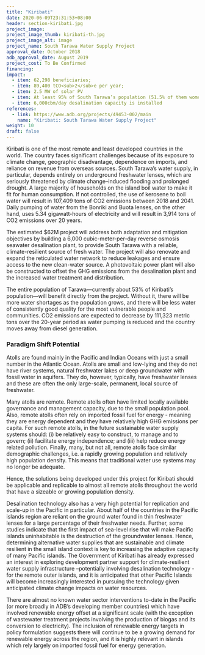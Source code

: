 ```yaml
---
title: "Kiribati"
date: 2020-06-09T23:31:53+08:00
header: section-kiribati.jpg
project_image:
project_image_thumb: kiribati-th.jpg
project_image_alt: image
project_name: South Tarawa Water Supply Project
approval_date: October 2018
adb_approval_date: August 2019
project_cost: To Be Confirmed
financing:
impact:
  - item: 62,298 beneficiaries;
  - item: 89,400 tCO<sub>2</sub>e per year; 
  - item: 2.5 MW of solar PV
  - item: At least 95% of South Tarawa’s population (51.5% of them women) has access to safe, climate-resilient water supplies
  - item: 6,000cbm/day desalination capacity is installed
references:
  - link: https://www.adb.org/projects/49453-002/main
    name: "Kiribati: South Tarawa Water Supply Project"
weight: 10
draft: false
---
```


Kiribati is one of the most remote and least developed countries in the world. The country faces significant challenges because of its exposure to climate change, geographic disadvantage, dependence on imports, and reliance on revenue from overseas sources.
South Tarawa’s water supply, in particular, depends entirely on underground freshwater lenses, which are seriously threatened by climate change–induced flooding and prolonged drought. A large majority of households on the island boil water to make it fit for human consumption. If not controlled, the use of kerosene to boil water will result in 107,409 tons of CO2 emissions between 2018 and 2041. Daily pumping of water from the Bonriki and Buota lenses, on the other hand, uses 5.34 gigawatt-hours of electricity and will result in 3,914 tons of CO2 emissions over 20 years.

The estimated $62M project will address both adaptation and mitigation objectives by building a 6,000 cubic-meter-per-day reverse osmosis seawater desalination plant, to provide South Tarawa with a reliable, climate-resilient source of fresh water. The project will also renovate and expand the reticulated water network to reduce leakages and ensure access to the new clean-water source. A photovoltaic power plant will also be constructed to offset the GHG emissions from the desalination plant and the increased water treatment and distribution.

The entire population of Tarawa—currently about 53% of Kiribati’s population—will benefit directly from the project. Without it, there will be more water shortages as the population grows, and there will be less water of consistently good quality for the most vulnerable people and communities. CO2 emissions are expected to decrease by 111,323 metric tons over the 20-year period as water pumping is reduced and the country moves away from diesel generation.

### Paradigm Shift Potential

Atolls are found mainly in the Pacific and Indian Oceans with just a small number in the Atlantic Ocean. Atolls are small and low-lying and they do not have river systems, natural freshwater lakes or deep groundwater with fossil water in aquifers. They do, however, typically, have freshwater lenses and these are often the only large-scale, permanent, local source of freshwater. 

Many atolls are remote. Remote atolls often have limited locally available governance and management capacity, due to the small population pool. Also, remote atolls often rely on imported fossil fuel for energy - meaning they are energy dependent and they have relatively high GHG emissions per capita. For such remote atolls, in the future sustainable water supply systems should: (i) be relatively easy to construct, to manage and to govern; (ii) facilitate energy independence; and (iii) help reduce energy related pollution. Finally, many, but not all, remote atolls face similar demographic challenges, i.e. a rapidly growing population and relatively high population density. This means that traditional water use systems may no longer be adequate. 

Hence, the solutions being developed under this project for Kiribati should be applicable and replicable to almost all remote atolls throughout the world that have a sizeable or growing population density. 

Desalination technology also has a very high potential for replication and scale-up in the Pacific in particular. About half of the countries in the Pacific islands region are reliant on the ground water found in thin freshwater lenses for a large percentage of their freshwater needs. Further, some studies indicate that the first impact of sea-level rise that will make Pacific islands uninhabitable is the destruction of the groundwater lenses. Hence, determining alternative water supplies that are sustainable and climate resilient in the small island context  is key to increasing the adaptive capacity of many Pacific islands. The Government of Kiribati has already expressed an interest in exploring development partner support for climate-resilient water supply infrastructure –potentially involving desalination technology - for the remote outer islands, and it is anticipated that other Pacific Islands will become increasingly interested in pursuing the technology given anticipated climate change impacts on water resources.

There are almost no known water sector interventions to-date in the Pacific (or more broadly in ADB’s developing member countries) which have involved renewable energy offset at a significant scale (with the exception of wastewater treatment projects involving the production of biogas and its conversion to electricity). The inclusion of renewable energy targets in policy formulation suggests there will continue to be a growing demand for renewable energy across the region, and it is highly relevant in islands which rely largely on imported fossil fuel for energy generation.